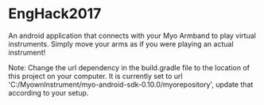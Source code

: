 # EngHack2017
An android application that connects with your Myo Armband to play virtual instruments. Simply move your arms as if you were playing an actual instrument! 

Note: Change the url dependency in the build.gradle file to the location of this project on your computer.
It is currently set to url 'C:/MyownInstrument/myo-android-sdk-0.10.0/myorepository', update that according to your setup.

